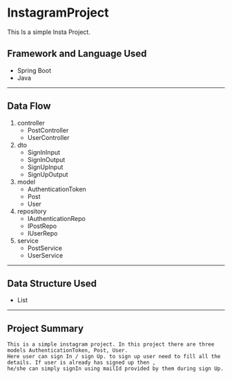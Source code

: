 # InstagramProject
This Is a simple Insta Project.

## Framework and Language Used
  + Spring Boot
  + Java

------

## Data Flow
  1. controller
       - PostController
       - UserController
  2. dto
      - SignInInput
      - SignInOutput
      - SignUpInput
      - SignUpOutput
  4. model
       - AuthenticationToken
       - Post
       - User
  5. repository
      - IAuthenticationRepo
      - IPostRepo
      - IUserRepo
  6. service
       - PostService
       - UserService

-----

## Data Structure Used
  - List


------

## Project Summary

    This is a simple instagram project. In this project there are three models AuthenticationToken, Post, User.
    Here user can sign In / sign Up. to sign up user need to fill all the details. If user is already has signed up then , 
    he/she can simply signIn using mailId provided by them during sign Up.

